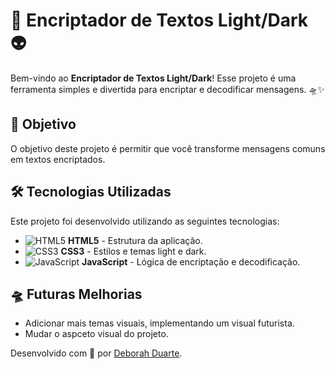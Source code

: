 
# 🚀 Encriptador de Textos Light/Dark 👽

Bem-vindo ao **Encriptador de Textos Light/Dark**! Esse projeto é uma ferramenta simples e divertida para encriptar e decodificar mensagens. 🛸✨

## 🎯 Objetivo

O objetivo deste projeto é permitir que você transforme mensagens comuns em textos encriptados.

## 🛠️ Tecnologias Utilizadas

Este projeto foi desenvolvido utilizando as seguintes tecnologias:

- ![HTML5](https://img.shields.io/badge/-HTML5-orange?logo=html5&logoColor=white) **HTML5** - Estrutura da aplicação.
- ![CSS3](https://img.shields.io/badge/-CSS3-blue?logo=css3&logoColor=white) **CSS3** - Estilos e temas light e dark.
- ![JavaScript](https://img.shields.io/badge/-JavaScript-yellow?logo=javascript&logoColor=white) **JavaScript** - Lógica de encriptação e decodificação.

## 🛸 Futuras Melhorias

- Adicionar mais temas visuais, implementando um visual futurista.
- Mudar o aspceto visual do projeto.

Desenvolvido com 🚀 por [Deborah Duarte](https://github.com/9131tay).
